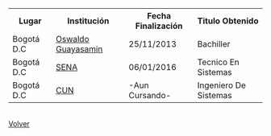 <html>

<body>




<table>

  <tr>
    <th>Lugar</th>
    <th>Institución</th> 
    <th>Fecha Finalización</th>
    <th>Titulo Obtenido</th>
  </tr>
  <tr>
    <td>Bogotá D.C</td>
    <td><a href="https://es.foursquare.com/v/colegio-los-comuneros-oswaldo-guayasamin-ied/4e8c52c46da188ea92ad5443">Oswaldo Guayasamin</a></td>
    <td>25/11/2013</td> 
    <td>Bachiller</td>
  </tr>
  <tr>
    <td>Bogotá D.C</td>
    <td><a href="http://oferta.senasofiaplus.edu.co/sofia-oferta/">SENA</a></td>
    <td>06/01/2016</td> 
    <td>Tecnico En Sistemas</td>
  </tr>
  <tr>
    <td>Bogotá D.C</td>
    <td><a href="https://www.cun.edu.co/">CUN</a></td>
    <td>-Aun Cursando-</td> 
    <td>Ingeniero De Sistemas</td>
  </tr>
</table>
<br>
<a href="https://github.com/BrandonR30/BrandonRod/blob/master/HojaDeVida.md" title="Ir la página anterior">Volver</a>
</br>
</html>
